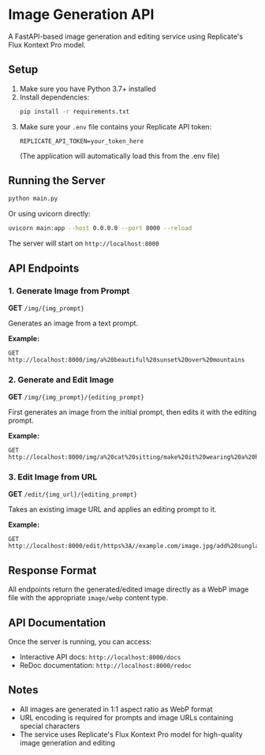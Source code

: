 # Image Generation API

A FastAPI-based image generation and editing service using Replicate's Flux Kontext Pro model.

## Setup

1. Make sure you have Python 3.7+ installed
2. Install dependencies:
   ```bash
   pip install -r requirements.txt
   ```
3. Make sure your `.env` file contains your Replicate API token:
   ```
   REPLICATE_API_TOKEN=your_token_here
   ```
   (The application will automatically load this from the .env file)

## Running the Server

```bash
python main.py
```

Or using uvicorn directly:
```bash
uvicorn main:app --host 0.0.0.0 --port 8000 --reload
```

The server will start on `http://localhost:8000`

## API Endpoints

### 1. Generate Image from Prompt
**GET** `/img/{img_prompt}`

Generates an image from a text prompt.

**Example:**
```
GET http://localhost:8000/img/a%20beautiful%20sunset%20over%20mountains
```

### 2. Generate and Edit Image
**GET** `/img/{img_prompt}/{editing_prompt}`

First generates an image from the initial prompt, then edits it with the editing prompt.

**Example:**
```
GET http://localhost:8000/img/a%20cat%20sitting/make%20it%20wearing%20a%20hat
```

### 3. Edit Image from URL
**GET** `/edit/{img_url}/{editing_prompt}`

Takes an existing image URL and applies an editing prompt to it.

**Example:**
```
GET http://localhost:8000/edit/https%3A//example.com/image.jpg/add%20sunglasses
```

## Response Format

All endpoints return the generated/edited image directly as a WebP image file with the appropriate `image/webp` content type.

## API Documentation

Once the server is running, you can access:
- Interactive API docs: `http://localhost:8000/docs`
- ReDoc documentation: `http://localhost:8000/redoc`

## Notes

- All images are generated in 1:1 aspect ratio as WebP format
- URL encoding is required for prompts and image URLs containing special characters
- The service uses Replicate's Flux Kontext Pro model for high-quality image generation and editing
